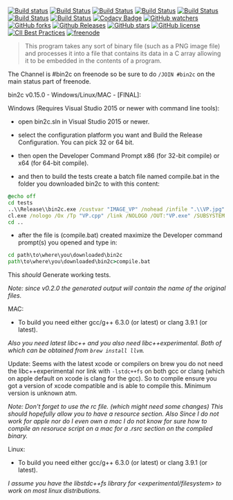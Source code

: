 [![Build status](https://ci.appveyor.com/api/projects/status/4yjvhauivwk0wgex?svg=true)](https://ci.appveyor.com/project/AraHaan/bin2c)
[![Build Status](https://github.com/AraHaan/bin2c/workflows/C/C++%20CI%20(Windows%20x86)/badge.svg)](https://github.com/AraHaan/bin2c/actions)
[![Build Status](https://github.com/AraHaan/bin2c/workflows/C/C++%20CI%20(Windows%20x64)/badge.svg)](https://github.com/AraHaan/bin2c/actions)
[![Build Status](https://github.com/AraHaan/bin2c/workflows/C/C++%20CI%20(Ubuntu%20GCC)/badge.svg)](https://github.com/AraHaan/bin2c/actions)
[![Build Status](https://github.com/AraHaan/bin2c/workflows/C/C++%20CI%20(Ubuntu%20clang)/badge.svg)](https://github.com/AraHaan/bin2c/actions)
[![Build Status](https://github.com/AraHaan/bin2c/workflows/C/C++%20CI%20(Mac%20OSX%20GCC)/badge.svg)](https://github.com/AraHaan/bin2c/actions)
[![Build Status](https://github.com/AraHaan/bin2c/workflows/C/C++%20CI%20(Mac%20OSX%20clang)/badge.svg)](https://github.com/AraHaan/bin2c/actions)
[![Codacy Badge](https://api.codacy.com/project/badge/Grade/3aab1e403474490aaacaa1a2883ccf8a)](https://www.codacy.com/app/AraHaan/bin2c?utm_source=github.com&amp;utm_medium=referral&amp;utm_content=AraHaan/bin2c&amp;utm_campaign=Badge_Grade)
[![GitHub watchers](https://img.shields.io/github/watchers/arahaan/bin2c.svg)](https://github.com/AraHaan/bin2c/watchers)
[![GitHub forks](https://img.shields.io/github/forks/arahaan/bin2c.svg)](https://github.com/arahaan/bin2c/network)
[![Github Releases](https://img.shields.io/github/release/arahaan/bin2c.svg)](https://github.com/arahaan/bin2c/releases)
[![GitHub stars](https://img.shields.io/github/stars/arahaan/bin2c.svg)](https://github.com/arahaan/bin2c/stargazers)
[![GitHub license](https://img.shields.io/badge/license-MIT-orange.svg)](https://raw.githubusercontent.com/weiboad/adbase/master/LICENSE)
[![CII Best Practices](https://bestpractices.coreinfrastructure.org/projects/778/badge)](https://bestpractices.coreinfrastructure.org/projects/778)
[![freenode](https://img.shields.io/badge/chat-on%20freenode-brightgreen.svg)](https://webchat.freenode.net/)

> This program takes any sort of binary file (such as a PNG image file) and processes it into a file that contains its data in a C array allowing it to be embedded in the contents of a program.

The Channel is #bin2c on freenode so be sure to do ``/JOIN #bin2c`` on the main status part of freenode.

bin2c v0.15.0 - Windows/Linux/MAC - [FINAL]:

Windows (Requires Visual Studio 2015 or newer with command line tools):

- open bin2c.sln in Visual Studio 2015 or newer.

- select the configuration platform you want and Build the Release Configuration. You can pick 32 or 64 bit.

- then open the Developer Command Prompt x86 (for 32-bit compile) or x64 (for 64-bit compile).

- and then to build the tests create a batch file named compile.bat in the folder you downloaded bin2c to with this content:
```cmd
@echo off
cd tests
..\\Release\\bin2c.exe /custvar "IMAGE_VP" /nohead /infile ".\\VP.jpg" /outfile ".\\VP.hpp"
cl.exe /nologo /Ox /Tp "VP.cpp" /link /NOLOGO /OUT:"VP.exe" /SUBSYSTEM:CONSOLE /FIXED
cd ..
```

- after the file is (compile.bat) created maximize the Developer command prompt(s) you opened and type in:
```cmd
cd path\to\where\you\downloaded\bin2c
path\to\where\you\downloaded\bin2c>compile.bat
```

This *should* Generate working tests.

*Note: since v0.2.0 the generated output will contain the name of the original files.*

MAC:

- To build you need either gcc/g++ 6.3.0 (or latest) or clang 3.9.1 (or latest).

*Also you need latest libc++ and you also need libc++experimental. Both of which can be obtained from ``brew install llvm``.*

Update: Seems with the latest xcode or compilers on brew you do not need the libc++experimental nor link with ``-lstdc++fs`` on both gcc or clang (which on apple default on xcode is clang for the gcc). So to compile ensure you got a version of xcode compatible and is able to compile this. Minimum version is unknown atm.

*Note: Don't forget to use the rc file. (which might need some changes) This should hopefully allow you to have a resource section.*
*Also Since I do not work for apple nor do I even own a mac I do not know for sure how to compile an resoruce script on a mac for a .rsrc section on the compiled binary.*

Linux:

- To build you need either gcc/g++ 6.3.0 (or latest) or clang 3.9.1 (or latest).

*I assume you have the libstdc++fs library for <experimental/filesystem> to work on most linux distributions.*

